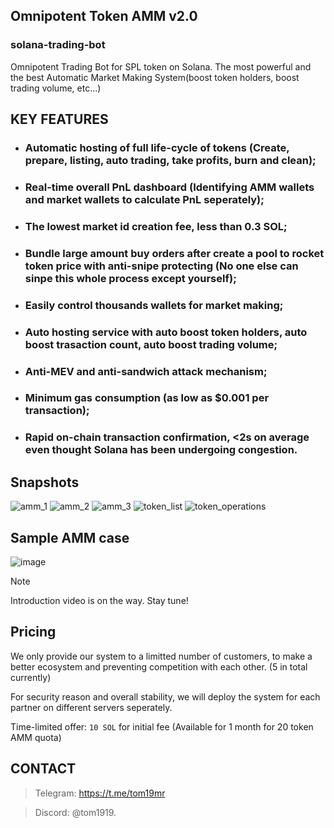 

## Omnipotent Token AMM v2.0
### solana-trading-bot
Omnipotent Trading Bot for SPL token on Solana. The most powerful and the best Automatic Market Making System(boost token holders, boost trading volume, etc...)


## KEY FEATURES
- ### Automatic hosting of full life-cycle of tokens (Create, prepare, listing, auto trading, take profits, burn and clean); 
- ### Real-time overall PnL dashboard (Identifying AMM wallets and market wallets to calculate PnL seperately); 
- ### The lowest market id creation fee, less than 0.3 SOL;
- ### Bundle large amount buy orders after create a pool to rocket token price with anti-snipe protecting (No one else can sinpe this whole process except yourself);
- ### Easily control thousands wallets for market making;
- ### Auto hosting service with auto boost token holders, auto boost trasaction count, auto boost trading volume;
- ### Anti-MEV and anti-sandwich attack mechanism;
- ### Minimum gas consumption (as low as $0.001 per transaction);
- ### Rapid on-chain transaction confirmation, <2s on average even thought Solana has been undergoing congestion.


## Snapshots
![amm_1](https://github.com/lfginweb3/solana-trading-bot/assets/172020678/0f66ec44-49ba-491a-8b30-fcfd9bb275c8)
![amm_2](https://github.com/lfginweb3/solana-trading-bot/assets/172020678/a90bca0d-41ec-41f1-9274-227dd4b54fa9)
![amm_3](https://github.com/lfginweb3/solana-trading-bot/assets/172020678/d4fe7956-fe4f-45c1-ad0f-fc45c920f71b)
![token_list](https://github.com/lfginweb3/solana-trading-bot/assets/172020678/e8ec6fa0-bef2-4677-ab71-4561dcdc32a8)
![token_operations](https://github.com/lfginweb3/solana-trading-bot/assets/172020678/88abea7c-dd50-4e92-8a34-a1b5275a04be)


## Sample AMM case
![image](https://github.com/lfginweb3/solana-trading-bot/assets/172020678/a55bbb8b-935a-4cdd-a7b8-97ad82e51d8f)


> [!NOTE]
> Introduction video is on the way. Stay tune!


## Pricing
We only provide our system to a limitted number of customers, to make a better ecosystem and preventing competition with each other. (5 in total currently) 

For security reason and overall stability, we will deploy the system for each partner on different servers seperately.

Time-limited offer: `10 SOL` for initial fee (Available for 1 month for 20 token AMM quota)

  
## CONTACT
> Telegram: https://t.me/tom19mr  

> Discord: @tom1919.


